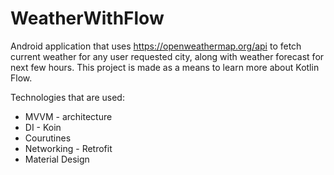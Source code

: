 # WeatherWithFlow
Android application that uses https://openweathermap.org/api to fetch current weather for any user requested city, along with weather forecast for next few hours. 
This project is made as a means to learn more about Kotlin Flow.

Technologies that are used:
  * MVVM - architecture
  * DI - Koin
  * Courutines
  * Networking - Retrofit
  * Material Design
